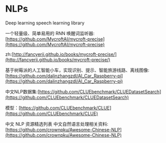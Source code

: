 # NLPs
Deep learning speech learning library

一个轻量级、简单易用的 RNN 唤醒词监听器: [https://github.com/MycroftAI/mycroft-precise](https://github.com/MycroftAI/mycroft-precise)

zh:[http://fancyerii.github.io/books/mycroft-precise/](http://fancyerii.github.io/books/mycroft-precise/)

基于树莓派的人工智能小车，实现识别、提示、智能旅游线路、离线图像:
[https://github.com/dalinzhangzdl/AI_Car_Raspberry-pi](https://github.com/dalinzhangzdl/AI_Car_Raspberry-pi)

中文NLP数据集:[https://github.com/CLUEbenchmark/CLUEDatasetSearch](https://github.com/CLUEbenchmark/CLUEDatasetSearch) 

模型：[https://github.com/CLUEbenchmark/CLUE](https://github.com/CLUEbenchmark/CLUE) 

中文 NLP 资源精选列表 中文自然语言处理相关资料:
[https://github.com/crownpku/Awesome-Chinese-NLP](https://github.com/crownpku/Awesome-Chinese-NLP)

